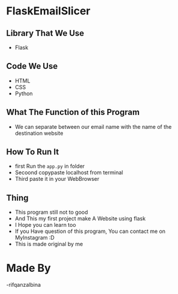 # FlaskEmailSlicer


## Library That We Use
- Flask

## Code We Use
- HTML
- CSS
- Python 

## What The Function of this Program
- We can separate between our email name with the name of the destination website

## How To Run It
- first Run the `app.py` in folder
- Secoond copypaste localhost from terminal
- Third paste it in your WebBrowser

## Thing
- This program still not to good
- And This my first project make A Website using flask
- I Hope you can learn too 
- If you Have question of this program, You can contact me on MyInstagram :D
- This is made original by me 

# Made By
-rifqanzalbina
